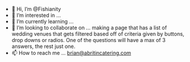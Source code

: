 - 👋 Hi, I’m @Fishianity
- 👀 I’m interested in ...
- 🌱 I’m currently learning ...
- 💞️ I’m looking to collaborate on ... making a page that has a list of wedding venues that gets filtered based off of criteria given by buttons, drop downs or radios. One of the questions will have a max of 3 answers, the rest just one.
- 📫 How to reach me ... brian@abritincatering.com

<!---
Fishianity/Fishianity is a ✨ special ✨ repository because its `README.md` (this file) appears on your GitHub profile.
You can click the Preview link to take a look at your changes.
--->
